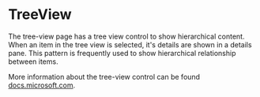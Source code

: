 ﻿# TreeView

The tree-view page has a tree view control to show hierarchical content. When an item in the tree view is selected, it's details are shown in a details pane. This pattern is frequently used to show hierarchical relationship between items.

More information about the tree-view control can be found [docs.microsoft.com](https://docs.microsoft.com/windows/uwp/design/controls-and-patterns/tree-view).

